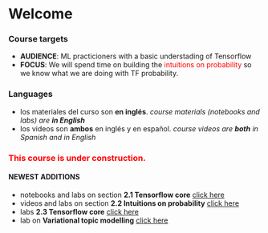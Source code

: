 # Welcome

### Course targets

- **AUDIENCE**: ML practicioners with a basic understading of Tensorflow
- **FOCUS**: We will spend time on building the <font color="red">intuitions on probability</font> so we know what we are doing with TF probability.

### Languages

- los materiales del curso son **en inglés**. _course materials (notebooks and labs) are **in English**_
- los videos son **ambos** en inglés y en español. _course videos are **both** in Spanish and in English_
### <font color="red">This course is under construction.</font> 

#### NEWEST ADDITIONS

- notebooks and labs on section **2.1 Tensorflow core** [click here](content/02.01%20-%20NOTES%2001%20-%20Simbolic%20computing%20for%20ML)
- videos and labs on section **2.2 Intuitions on probability** [click here](content/02.02%20-%20intro)
- labs **2.3 Tensorflow core** [click here](content/02.01%20-%20LAB%2001%20-%20Tensorflow%20model%20subclassing)
- lab on **Variational topic modelling** [click here](content/04.03%20-%20LAB%2001%20-%20Variational%20Topic%20Modeling)

<!---

#### Progress and updates on each module

```{admonition} 1 Introduction
<small>
<table class="table-responsive">
<thead  class="thead-dark">
<tr><th>Module</th><th>Notebooks</th><th>Videos</th><th>Labs</th></tr>
<tr><td>1.1 Probabilistic programming</td>  <td></td>  <td></td>  <td></td></tr>
<tr><td>1.2 Course mechanics</td><td></td>  <td></td>  <td></td>  <td></td></tr>
</thead>
</table>
</small>
```

```{admonition} 2 Fundamentals
<small>
<table>
<tr><th>Module</th><th>Notebooks</th><th>Videos</th><th>Labs</th></tr>
<tr><td>2.1 TF core</td><td>100%</td>   <td></td>  <td></td>  <td></td></tr>
<tr><td>2.2 Intuitions on probability</td> <td></td>  <td></td>  <td></td></tr>
<tr><td>2.3 TF probability basics</td>   <td></td>  <td></td>  <td></td></tr>
</table>
</small>
```

```{admonition} 3 Bayesian inference
<small>
<table>
<tr><th>Module</th><th>Notebooks</th><th>Videos</th><th>Labs</th></tr>
<tr><td>3.1 Model based reasoning</td><td>100%</td>   <td></td>  <td></td>  <td></td></tr>
<tr><td>3.2 Bayesian inference</td> <td></td>  <td></td>  <td></td></tr>
<tr><td>3.3 Bayesian hard classifier </td>   <td></td>  <td></td>  <td></td></tr>
<tr><td>3.4 Probabilistic linear regression </td>   <td></td>  <td></td>  <td></td></tr>
</table>
</small>
```

```{admonition} 4 Variations inference
<small>
<table>
<tr><th>Module</th><th>Notebooks</th><th>Videos</th><th>Labs</th></tr>
<tr><td>4.1 Revisiting uncertainty</td><td>100%</td>   <td></td>  <td></td>  <td></td></tr>
<tr><td>4.2 Variational inference</td> <td></td>  <td></td>  <td></td></tr>
<tr><td>4.3 VI on latent variables </td>   <td></td>  <td></td>  <td></td></tr>
<tr><td>4.4 VI on latent parameters </td>   <td></td>  <td></td>  <td></td></tr>
</table>
</small>
```

-->
